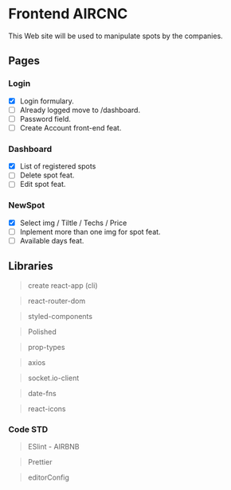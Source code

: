 # Frontend AIRCNC

This Web site will be used to manipulate spots by the companies.

## Pages

### Login
- [x] Login formulary.
- [ ] Already logged move to /dashboard.
- [ ] Password field.
- [ ] Create Account front-end feat.

### Dashboard
- [x] List of registered spots
- [ ] Delete spot feat.
- [ ] Edit spot feat.

### NewSpot
- [x] Select img / Tiltle / Techs / Price
- [ ] Inplement more than one img for spot feat.
- [ ] Available days feat.

## Libraries
> create react-app (cli)

> react-router-dom

> styled-components

> Polished

> prop-types

> axios

> socket.io-client

> date-fns

> react-icons

### Code STD

> ESlint - AIRBNB

> Prettier

> editorConfig



